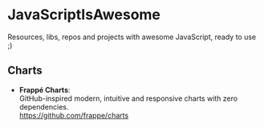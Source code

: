 # JavaScriptIsAwesome
Resources, libs, repos and projects with awesome JavaScript, ready to use ;)


## Charts

- **Frappé Charts**:  
  GitHub-inspired modern, intuitive and responsive charts with zero dependencies.  
  https://github.com/frappe/charts
